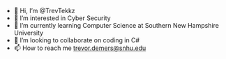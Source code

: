 - 👋 Hi, I’m @TrevTekkz
- 👀 I’m interested in Cyber Security
- 🌱 I’m currently learning Computer Science at Southern New Hampshire University
- 💞️ I’m looking to collaborate on coding in C#
- 📫 How to reach me trevor.demers@snhu.edu

<!---
TrevTekkz/TrevTekkz is a ✨ special ✨ repository because its `README.md` (this file) appears on your GitHub profile.
You can click the Preview link to take a look at your changes.
--->
